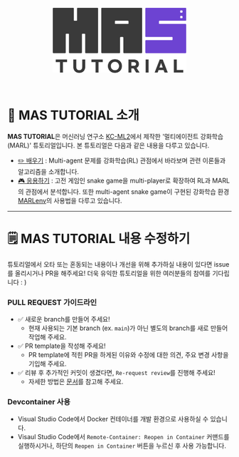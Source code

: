 <p align="center">
<img  src="/public/Nav/logo.png" width="300"/>
</p>
<br>

# 🚀 MAS TUTORIAL 소개

**MAS TUTORIAL**은 머신러닝 연구소 [KC-ML2](https://www.kc-ml2.com/)에서 제작한 '멀티에이전트 강화학습(MARL)' 튜토리얼입니다.
본 튜토리얼은 다음과 같은 내용을 다루고 있습니다.

- [✏️ 배우기](https://tutorials.kc-ml2.com/posts/learn-1intro) : Multi-agent 문제를 강화학습(RL) 관점에서 바라보며 관련 이론들과 알고리즘을 소개합니다.
- [🎮 응용하기](https://tutorials.kc-ml2.com/posts/game-1intro) : 고전 게임인 snake game을 multi-player로 확장하여 RL과 MARL의 관점에서 분석합니다. 또한 multi-agent snake game이 구현된 강화학습 환경 [MARLenv](https://github.com/kc-ml2/MARLenv)의 사용법을 다루고 있습니다.

---

# 🗒️ MAS TUTORIAL 내용 수정하기

튜토리얼에서 오타 또는 혼동되는 내용이나 개선을 위해 추가하실 내용이 있다면 issue를 올리시거나 PR을 해주세요!
더욱 유익한 튜토리얼을 위한 여러분들의 참여를 기다립니다 : )

### PULL REQUEST 가이드라인

- ✅ 새로운 branch를 만들어 주세요!
  - 현재 사용되는 기본 branch (ex. `main`)가 아닌 별도의 branch를 새로 만들어 작업해 주세요.
- ✅ PR template을 작성해 주세요!
  - PR template에 적힌 PR을 하게된 이유와 수정에 대한 의견, 주요 변경 사항을 기입해 주세요.
- ✅ 리뷰 후 추가적인 커밋이 생겼다면, `Re-request review`를 진행해 주세요!
  - 자세한 방법은 [문서](https://docs.github.com/en/pull-requests/collaborating-with-pull-requests/proposing-changes-to-your-work-with-pull-requests/requesting-a-pull-request-review)를 참고해 주세요.

### Devcontainer 사용

- Visual Studio Code에서 Docker 컨테이너를 개발 환경으로 사용하실 수 있습니다.
- Visaul Studio Code에서 `Remote-Container: Reopen in Container` 커맨드를 실행하시거나, 하단의 `Reopen in Container` 버튼을 누르신 후 사용 가능합니다.

